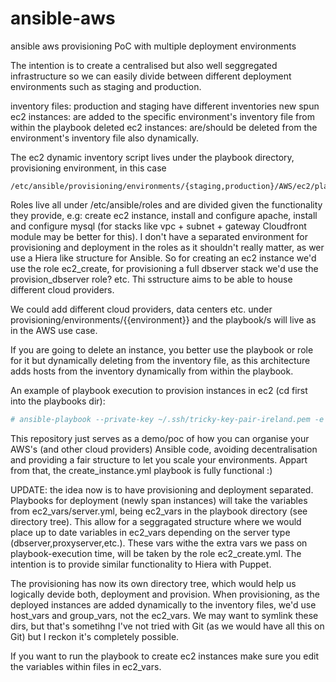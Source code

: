 # ansible-aws
ansible aws provisioning PoC with multiple deployment environments

The intention is to create a centralised but also well seggregated infrastructure so we can easily divide between different deployment environments such as staging and production.

inventory files: production and staging have different inventories
new spun ec2 instances: are added to the specific environment's inventory file from within the playbook
deleted ec2 instances: are/should be deleted from the environment's inventory file also dynamically.

The ec2 dynamic inventory script lives under the playbook directory, provisioning environment, in this case
```
/etc/ansible/provisioning/environments/{staging,production}/AWS/ec2/playbooks/dynamic_inventory/
```

Roles live all under /etc/ansible/roles and are divided given the functionality they provide, e.g: create ec2 instance, install and configure apache, install and configure mysql (for stacks like vpc + subnet + gateway Cloudfront module may be better for this). I don't have a separated environment for provisioning and deployment in the roles as it shouldn't really matter, as wer use a Hiera like structure for Ansible. So for creating an ec2 instance we'd use the role ec2_create, for provisioning a full dbserver stack we'd use the provision_dbserver role? etc. Thi sstructure aims to be able to house different cloud providers.

We could add different cloud providers, data centers etc. under provisioning/environments/{{environment}} and the playbook/s will live as in the AWS use case.

If you are going to delete an instance, you better use the playbook or role for it but dynamically deleting from the inventory file, as this architecture adds hosts from the inventory dynamically from within the playbook.

An example of playbook execution to provision instances in ec2 (cd first into the playbooks dir):
```bash
# ansible-playbook --private-key ~/.ssh/tricky-key-pair-ireland.pem -e "env=staging server_type=dbserver count=1" -vvvv create_instance.yml
```

This repository just serves as a demo/poc of how you can organise your AWS's (and other cloud providers) Ansible code, avoiding decentralisation and providing a fair structure to let you scale your environments. Appart from that, the create_instance.yml playbook is fully functional :)

UPDATE: the idea now is to have provisioning and deployment separated. Playbooks for deployment (newly span instances) will take the variables from ec2_vars/server.yml, being ec2_vars in the playbook directory (see directory tree). This allow for a seggragated structure where we would place up to date variables in ec2_vars depending on the server type (dbserver,proxyserver,etc.). These vars withe the extra vars we pass on playbook-execution time, will be taken by the role ec2_create.yml. The intention is to provide similar functionality to Hiera with Puppet.

The provisioning has now its own directory tree, which would help us logically devide both, deployment and provision. When provisioning, as the deployed instances are added dynamically to the inventory files, we'd use host_vars and group_vars, not the ec2_vars. We may want to symlink these dirs, but that's sometihng I've not tried with Git (as we would have all this on Git) but I reckon it's completely possible.

If you want to run the playbook to create ec2 instances make sure you edit the variables within files in ec2_vars.





